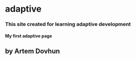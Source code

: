# adaptive
### This site created for learning adaptive development
#### My first adaptive page
## by Artem Dovhun
